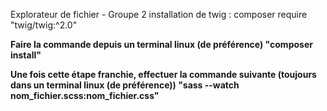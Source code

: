 Explorateur de fichier - Groupe 2
installation de twig : composer require "twig/twig:^2.0"




<!-- Indications d'installation -->

**Faire la commande depuis un terminal linux (de préférence) "composer install"**

**Une fois cette étape franchie, effectuer la commande suivante (toujours dans un terminal linux (de préférence)) "sass --watch nom_fichier.scss:nom_fichier.css"**

<!------------------------------------------------->
